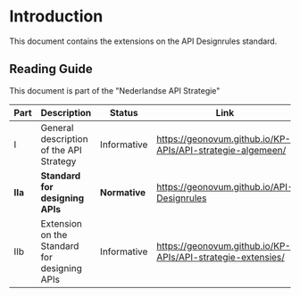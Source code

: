 # Introduction

This document contains the extensions on the API Designrules standard.

## Reading Guide

This document is part of the "Nederlandse API Strategie" 

| Part    | Description                                   | Status          | Link                                                        |
|---------|-----------------------------------------------| ----------------|-------------------------------------------------------------|
| I       | General description of the API Strategy       | Informative     | https://geonovum.github.io/KP-APIs/API-strategie-algemeen/  |
| **IIa** | **Standard for designing APIs**               | **Normative**   | https://geonovum.github.io/API-Designrules                  |
| IIb     | Extension on the Standard for designing APIs  | Informative     | https://geonovum.github.io/KP-APIs/API-strategie-extensies/ |

